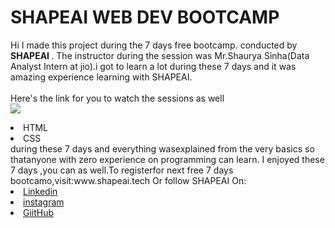 # SHAPEAI WEB DEV BOOTCAMP
Hi I made this project during the 7 days free bootcamp. conducted by <b> SHAPEAI
</b>.
The instructor during the session was Mr.Shaurya Sinha(Data Analyst Intern at jio).i got to learn a lot during these 7 days and it was amazing experience learning with SHAPEAI.
<br><br>Here's the link for you to watch the sessions as well <br>
<a href="https://www.youtube.com/playlist?list=PL7zl8TDRnbun7KOfECtSMCl2hOCgLBy9a"> <img src="https://github.com/ShapeAI/PYTHON-AND-DATA-ANALYTICS/blob/main/WebD%20poster.png"></a>
<li>HTML
<li>CSS
<br>during these 7 days and everything wasexplained from the very basics so thatanyone with zero experience on programming can learn.
I enjoyed these 7 days ,you can as well.To registerfor next free 7 days bootcamo,visit:www.shapeai.tech
Or follow SHAPEAI On:
<li><a href="https://in.linkedin.com/company/shapeai">Linkedin</a>
<li><a href="https://www.instagram.com/shape.ai/?hl=en">instagram</a>
<li><a href="https://github.com/shapeai">GiitHub</a>
